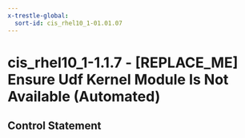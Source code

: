 ```yaml
---
x-trestle-global:
  sort-id: cis_rhel10_1-01.01.07
---
```


# cis_rhel10_1-1.1.7 - \[REPLACE_ME\] Ensure Udf Kernel Module Is Not Available (Automated)

## Control Statement
